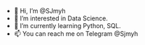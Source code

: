 - 👋 Hi, I’m @SJmyh
- 👀 I’m interested in Data Science.
- 🌱 I’m currently learning Python, SQL.
- 📫 You can reach me on Telegram @Sjmyh

<!---
SJmyh/SJmyh is a ✨ special ✨ repository because its `README.md` (this file) appears on your GitHub profile.
You can click the Preview link to take a look at your changes.
--->

